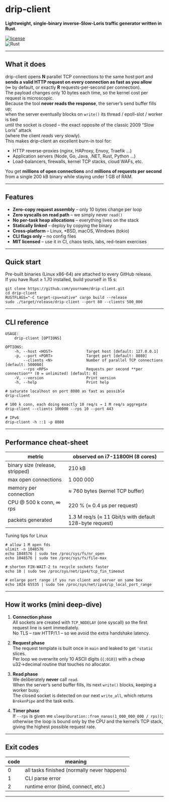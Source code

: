 # drip-client  
**Lightweight, single-binary inverse-Slow-Loris traffic generator written in Rust.**

[![license](https://img.shields.io/badge/license-MIT-blue)](LICENSE)  
![Rust](https://img.shields.io/badge/rust-1.70+-orange.svg)

---

## What it does

drip-client opens **N** parallel TCP connections to the same host:port and  
**sends a valid HTTP request on every connection as fast as you allow**  
(∞ by default, or exactly **R** requests-per-second per connection).  
The payload changes only 10 bytes each time, so the kernel cost per request is microscopic.  
Because the tool **never reads the response**, the server’s send buffer fills up;  
when the server eventually blocks on `write()` its thread / epoll-slot / worker is tied  
until the socket is closed – the exact opposite of the classic 2009 “Slow Loris” attack  
(where the client *reads* very slowly).  
This makes drip-client an excellent burn-in tool for:

* HTTP reverse-proxies (nginx, HAProxy, Envoy, Traefik …)  
* Application servers (Node, Go, Java, .NET, Rust, Python …)  
* Load-balancers, firewalls, kernel TCP stacks, cloud WAFs, etc.

You get **millions of open connections** and **millions of requests per second**  
from a single 200 kB binary while staying under 1 GB of RAM.

---

## Features

* **Zero-copy request assembly** – only 10 bytes change per loop  
* **Zero syscalls on read path** – we simply never `read()`  
* **No per-task heap allocations** – everything lives on the stack  
* **Statically linked** – deploy by copying the binary  
* **Cross-platform** – Linux, *BSD, macOS, Windows (tokio)  
* **CLI flags only** – no config files  
* **MIT licensed** – use it in CI, chaos tests, labs, red-team exercises

---

## Quick start

Pre-built binaries (Linux x86-64) are attached to every GitHub release.  
If you have Rust ≥ 1.70 installed, build yourself in 15 s:

```
git clone https://github.com/yourname/drip-client.git
cd drip-client
RUSTFLAGS="-C target-cpu=native" cargo build --release
sudo ./target/release/drip-client --port 80 --clients 500_000
```

---

## CLI reference

```
USAGE:
    drip-client [OPTIONS]

OPTIONS:
    -h, --host <HOST>               Target host [default: 127.0.0.1]
    -p, --port <PORT>               Target port [default: 8080]
        --clients <N>               Number of parallel TCP connections [default: 500000]
        --rps <RPS>                 Requests per second **per connection** (0 = unlimited) [default: 0]
    -V, --version                   Print version
    -h, --help                      Print help
```


```
# saturate localhost on port 8080 as fast as possible
drip-client

# 100 k conn, each doing exactly 10 req/s → 1 M req/s aggregate
drip-client --clients 100000 --rps 10 --port 443

# IPv6
drip-client -h ::1 -p 8080
```

---

## Performance cheat-sheet

| metric | observed on i7-11800H (8 cores) |
|--------|----------------------------------|
| binary size (release, stripped) | 210 kB |
| max open connections | 1 000 000 |
| memory per connection | ≈ 760 bytes (kernel TCP buffer) |
| CPU @ 500 k conn, ∞ rps | 220 % (≈ 0.4 µs per request) |
| packets generated | 1.3 M req/s (≈ 11 Gbit/s with default 128-byte request) |

Tuning tips for Linux
```
# allow 1 M open fds
ulimit -n 1048576
echo 1048576 | sudo tee /proc/sys/fs/nr_open
echo 1048576 | sudo tee /proc/sys/fs/file-max

# shorten FIN-WAIT-2 to recycle sockets faster
echo 10 | sudo tee /proc/sys/net/ipv4/tcp_fin_timeout

# enlarge port range if you run client and server on same box
echo 1024 65535 | sudo tee /proc/sys/net/ipv4/ip_local_port_range
```

---

## How it works (mini deep-dive)

1. **Connection phase**  
   All sockets are created with `TCP_NODELAY` (one syscall) so the first
   request line is sent immediately.  
   No TLS – raw HTTP/1.1 – so we avoid the extra handshake latency.

2. **Request phase**  
   The request template is built once in `main` and leaked to get
   `'static` slices.  
   Per loop we overwrite only 10 ASCII digits (`{:010}`) with a cheap
   u32→decimal routine that touches no allocator.

3. **Read phase**  
   We deliberately **never** call `read`.  
   When the server’s send buffer fills, its next `write()` blocks,
   keeping a worker busy.  
   The closed socket is detected on our next `write_all`, which
   returns `BrokenPipe` and the task exits.

4. **Timer phase**  
   If `--rps` is given we `sleep(Duration::from_nanos(1_000_000_000 / rps))`;  
   otherwise the loop is bound only by the CPU and the kernel’s TCP
   stack, giving the highest possible request rate.

---

## Exit codes

| code | meaning |
|------|---------|
| 0 | all tasks finished (normally never happens) |
| 1 | CLI parse error |
| 2 | runtime error (bind, connect, etc.) |

---
